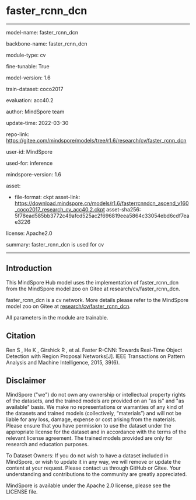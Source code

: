 # faster_rcnn_dcn

---

model-name: faster_rcnn_dcn

backbone-name: faster_rcnn_dcn

module-type: cv

fine-tunable: True

model-version: 1.6

train-dataset: coco2017

evaluation: acc40.2

author: MindSpore team

update-time: 2022-03-30

repo-link: <https://gitee.com/mindspore/models/tree/r1.6/research/cv/faster_rcnn_dcn>

user-id: MindSpore

used-for: inference

mindspore-version: 1.6

asset:

-
    file-format: ckpt
    asset-link: <https://download.mindspore.cn/models/r1.6/fasterrcnndcn_ascend_v160_coco2017_research_cv_acc40.2.ckpt>
    asset-sha256: 5f78ead585bb3772c49afcd525ac2f696819eea5864c33054ebd6cdf7eae3226

license: Apache2.0

summary: faster_rcnn_dcn is used for cv

---

## Introduction

This MindSpore Hub model uses the implementation of faster_rcnn_dcn from the MindSpore model zoo on Gitee at research/cv/faster_rcnn_dcn.

faster_rcnn_dcn is a cv network. More details please refer to the MindSpore model zoo on Gitee at [research/cv/faster_rcnn_dcn](https://gitee.com/mindspore/models/blob/r1.6/research/cv/faster_rcnn_dcn/README_CN.md).

All parameters in the module are trainable.

## Citation

Ren S , He K , Girshick R , et al. Faster R-CNN: Towards Real-Time Object Detection with Region Proposal Networks[J]. IEEE Transactions on Pattern Analysis and Machine Intelligence, 2015, 39(6).

## Disclaimer

MindSpore ("we") do not own any ownership or intellectual property rights of the datasets, and the trained models are provided on an "as is" and "as available" basis. We make no representations or warranties of any kind of the datasets and trained models (collectively, “materials”) and will not be liable for any loss, damage, expense or cost arising from the materials. Please ensure that you have permission to use the dataset under the appropriate license for the dataset and in accordance with the terms of the relevant license agreement. The trained models provided are only for research and education purposes.

To Dataset Owners: If you do not wish to have a dataset included in MindSpore, or wish to update it in any way, we will remove or update the content at your request. Please contact us through GitHub or Gitee. Your understanding and contributions to the community are greatly appreciated.

MindSpore is available under the Apache 2.0 license, please see the LICENSE file.
